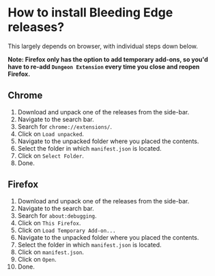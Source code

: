 # How to install Bleeding Edge releases?
This largely depends on browser, with individual steps down below.

**Note: Firefox only has the option to add temporary add-ons, so you'd have to re-add `Dungeon Extension` every time you close and reopen Firefox.**

## Chrome
1. Download and unpack one of the releases from the side-bar.
2. Navigate to the search bar.
3. Search for `chrome://extensions/`.
4. Click on `Load unpacked`.
5. Navigate to the unpacked folder where you placed the contents.
6. Select the folder in which `manifest.json` is located.
7. Click on `Select Folder`.
8. Done.

## Firefox
1. Download and unpack one of the releases from the side-bar.
2. Navigate to the search bar.
3. Search for `about:debugging`.
4. Click on `This Firefox`.
5. Click on `Load Temporary Add-on...`
5. Navigate to the unpacked folder where you placed the contents.
6. Select the folder in which `manifest.json` is located.
7. Click on `manifest.json`.
8. Click on `Open`.
9. Done.